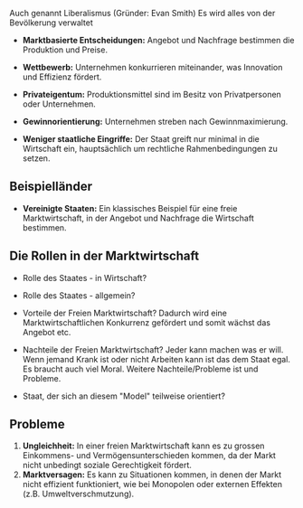 Auch genannt Liberalismus (Gründer: Evan Smith)
Es wird alles von der Bevölkerung verwaltet
- **Marktbasierte Entscheidungen:** Angebot und Nachfrage bestimmen die Produktion und Preise.

- **Wettbewerb:** Unternehmen konkurrieren miteinander, was Innovation und Effizienz fördert.

- **Privateigentum:** Produktionsmittel sind im Besitz von Privatpersonen oder Unternehmen.

- **Gewinnorientierung:** Unternehmen streben nach Gewinnmaximierung.

- **Weniger staatliche Eingriffe:** Der Staat greift nur minimal in die Wirtschaft ein, hauptsächlich um rechtliche Rahmenbedingungen zu setzen.
## Beispielländer

- **Vereinigte Staaten:** Ein klassisches Beispiel für eine freie Marktwirtschaft, in der Angebot und Nachfrage die Wirtschaft bestimmen.
## Die Rollen in der Marktwirtschaft
- Rolle des Staates - in Wirtschaft? 
  
- Rolle des Staates - allgemein? 
  
- Vorteile der Freien Marktwirtschaft?
  Dadurch wird eine Marktwirtschaftlichen Konkurrenz gefördert und somit wächst das Angebot etc. 
- Nachteile der Freien Marktwirtschaft?
  Jeder kann machen was er will. Wenn jemand Krank ist oder nicht Arbeiten kann ist das dem Staat egal. Es braucht auch viel Moral. Weitere Nachteile/Probleme ist und Probleme.
- Staat, der sich an diesem "Model" teilweise orientiert?
## Probleme
1. **Ungleichheit:** In einer freien Marktwirtschaft kann es zu grossen Einkommens- und Vermögensunterschieden kommen, da der Markt nicht unbedingt soziale Gerechtigkeit fördert.
2. **Marktversagen:** Es kann zu Situationen kommen, in denen der Markt nicht effizient funktioniert, wie bei Monopolen oder externen Effekten (z.B. Umweltverschmutzung).